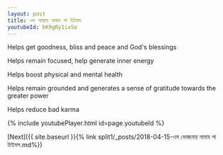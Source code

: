```yaml
---
layout: post
title: ওম আস্থায় নামায গা টাইমস
youtubeId: bK9gRy1ixSo
---
```

 
 
Helps get goodness, bliss and peace and God's blessings
 
Helps remain focused, help generate inner energy 
 
Helps boost physical and mental health 
 
Helps remain grounded and generates a sense of gratitude towards the greater power 
 
Helps reduce bad karma
 
 
 
 


{% include youtubePlayer.html id=page.youtubeId %}
 
[Next]({{ site.baseurl }}{% link  split1/_posts/2018-04-15-ওম ভোজনায় নামায গা টাইমস.md%})
 
